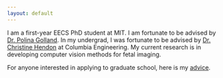 ```yaml
---
layout: default
---
```


I am a first-year EECS PhD student at MIT. I am fortunate to be advised by [Dr. Polina Golland](https://people.csail.mit.edu/polina/). In my undergrad, I was fortunate to be advised by [Dr. Christine Hendon](https://structurefunctionlab.ee.columbia.edu/) at Columbia Engineering. My current research is in developing computer vision methods for fetal imaging.

For anyone interested in applying to graduate school, here is my [advice](./grad_advice.md).





